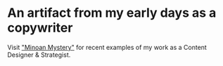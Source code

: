 # An artifact from my early days as a copywriter

Visit ["Minoan Mystery"](https://www.minoanmystery.org) for recent examples of my work as a Content Designer & Strategist.
